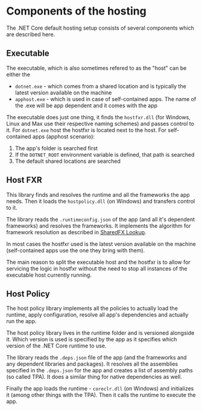 # Components of the hosting

The .NET Core default hosting setup consists of several components which are described here.

## Executable
The executable, which is also sometimes refered to as the "host" can be either the
* `dotnet.exe` - which comes from a shared location and is typically the latest version available on the machine
* `apphost.exe` - which is used in case of self-contained apps. The name of the .exe will be app dependent and it comes with the app

The executable does just one thing, it finds the `hostfxr.dll` (for Windows, Linux and Max use their respective naming schemes) and passes control to it.
For `dotnet.exe` host the hostfxr is located next to the host.
For self-contained apps (apphost scenario):
1. The app's folder is searched first
2. If the `DOTNET_ROOT` environment variable is defined, that path is searched
3. The default shared locations are searched

## Host FXR
This library finds and resolves the runtime and all the frameworks the app needs. Then it loads the `hostpolicy.dll` (on Windows) and transfers control to it.

The library reads the `.runtimeconfig.json` of the app (and all it's dependent frameworks) and resolves the frameworks. It implements the algorithm for framework resolution as described in [SharedFX Lookup](multilevel-sharedfx-lookup.md).

In most cases the hostfxr used is the latest version available on the machine (self-contained apps use the one they bring with them).

The main reason to split the executable host and the hostfxr is to allow for servicing the logic in hostfxr without the need to stop all instances of the executable host currently running.

## Host Policy
The host policy library implements all the policies to actually load the runtime, apply configuration, resolve all app's dependencies and actually run the app.

The host policy library lives in the runtime folder and is versioned alongside it. Which version is used is specified by the app as it specifies which version of the .NET Core runtime to use.

The library reads the `.deps.json` file of the app (and the frameworks and any dependent libraries and packages). It resolves all the assemblies specified in the `.deps.json` for the app and creates a list of assembly paths (so called TPA). It does a similar thing for native dependencies as well.

Finally the app loads the runtime - `coreclr.dll` (on Windows) and initializes it (among other things with the TPA). Then it calls the runtime to execute the app.